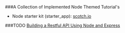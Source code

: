 ###A Collection of Implemented Node Themed Tutorial's

* Node starter kit (starter_app): [scotch.io](https://scotch.io/tutorials/setting-up-a-mean-stack-single-page-application)


###TODO
[Building a Restful API Using Node and Express ](https://scotch.io/tutorials/build-a-restful-api-using-node-and-express-4)